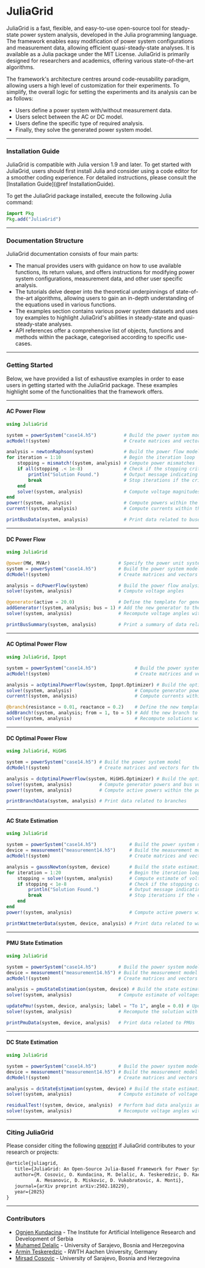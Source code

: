 # JuliaGrid

JuliaGrid is a fast, flexible, and easy-to-use open-source tool for steady-state power system analysis, developed in the Julia programming language. The framework enables easy modification of power system configurations and measurement data, allowing efficient quasi-steady-state analyses. It is available as a Julia package under the MIT License. JuliaGrid is primarily designed for researchers and academics, offering various state-of-the-art algorithms.

The framework's architecture centres around code-reusability paradigm, allowing users a high level of customization for their experiments. To simplify, the overall logic for setting the experiments and its analysis can be as follows:
* Users define a power system with/without measurement data.
* Users select between the AC or DC model.
* Users define the specific type of required analysis.
* Finally, they solve the generated power system model.

---

### Installation Guide
JuliaGrid is compatible with Julia version 1.9 and later. To get started with JuliaGrid, users should first install Julia and consider using a code editor for a smoother coding experience. For detailed instructions, please consult the [Installation Guide](@ref InstallationGuide).

To get the JuliaGrid package installed, execute the following Julia command:
```julia
import Pkg
Pkg.add("JuliaGrid")
```

---

### Documentation Structure
JuliaGrid documentation consists of four main parts:
* The manual provides users with guidance on how to use available functions, its return values, and offers instructions for modifying power system configurations, measurement data, and other user specific analysis.
* The tutorials delve deeper into the theoretical underpinnings of state-of-the-art algorithms, allowing users to gain an in-depth understanding of the equations used in various functions.
* The examples section contains various power system datasets and uses toy examples to highlight JuliaGrid's abilities in steady-state and quasi-steady-state analyses.
* API references offer a comprehensive list of objects, functions and methods within the package, categorised according to specific use-cases.

---

### Getting Started
Below, we have provided a list of exhaustive examples in order to ease users in getting started with the JuliaGrid package. These examples highlight some of the functionalities that the framework offers.

---

#### AC Power Flow
```julia
using JuliaGrid

system = powerSystem("case14.h5")          # Build the power system model
acModel!(system)                           # Create matrices and vectors for the AC model

analysis = newtonRaphson(system)           # Build the power flow model
for iteration = 1:10                       # Begin the iteration loop
    stopping = mismatch!(system, analysis) # Compute power mismatches
    if all(stopping .< 1e-8)               # Check if the stopping criterion is met
        println("Solution Found.")         # Output message indicating convergence
        break                              # Stop iterations if the criterion is met
    end
    solve!(system, analysis)               # Compute voltage magnitudes and angles
end
power!(system, analysis)                   # Compute powers within the power system
current!(system, analysis)                 # Compute currents within the power system

printBusData(system, analysis)             # Print data related to buses
```

---

#### DC Power Flow
```julia
using JuliaGrid

@power(MW, MVAr)                         # Specify the power unit system
system = powerSystem("case14.h5")        # Build the power system model
dcModel!(system)                         # Create matrices and vectors for the DC model

analysis = dcPowerFlow(system)           # Build the power flow analysis
solve!(system, analysis)                 # Compute voltage angles

@generator(active = 20.0)                # Define the template for generators
addGenerator!(system, analysis; bus = 1) # Add the new generator to the power system
solve!(system, analysis)                 # Recompute voltage angles with the updated model

printBusSummary(system, analysis)        # Print a summary of data related to buses
```

---

#### AC Optimal Power Flow
```julia
using JuliaGrid, Ipopt

system = powerSystem("case14.h5")              # Build the power system model
acModel!(system)                               # Create matrices and vectors for the AC model

analysis = acOptimalPowerFlow(system, Ipopt.Optimizer) # Build the optimal power flow model
solve!(system, analysis)                       # Compute generator powers and bus voltages
current!(system, analysis)                     # Compute currents within the power system

@branch(resistance = 0.01, reactance = 0.2)    # Define the new template for branches
addBranch!(system, analysis; from = 1, to = 5) # Add the new branch to the power system
solve!(system, analysis)                       # Recompute solutions with the updated model
```

---

#### DC Optimal Power Flow
```julia
using JuliaGrid, HiGHS

system = powerSystem("case14.h5") # Build the power system model
dcModel!(system)                  # Create matrices and vectors for the DC model

analysis = dcOptimalPowerFlow(system, HiGHS.Optimizer) # Build the optimal power flow model
solve!(system, analysis)          # Compute generator powers and bus voltages
power!(system, analysis)          # Compute active powers within the power system

printBranchData(system, analysis) # Print data related to branches
```

---

#### AC State Estimation
```julia
using JuliaGrid

system = powerSystem("case14.h5")            # Build the power system model
device = measurement("measurement14.h5")     # Build the measurement model
acModel!(system)                             # Create matrices and vectors for the AC model

analysis = gaussNewton(system, device)       # Build the state estimation model
for iteration = 1:20                         # Begin the iteration loop
    stopping = solve!(system, analysis)      # Compute estimate of voltages
    if stopping < 1e-8                       # Check if the stopping criterion is met
        println("Solution Found.")           # Output message indicating convergence
        break                                # Stop iterations if the criterion is met
    end
end
power!(system, analysis)                     # Compute active powers within the power system

printWattmeterData(system, device, analysis) # Print data related to wattmeters
```
---

#### PMU State Estimation
```julia
using JuliaGrid

system = powerSystem("case14.h5")        # Build the power system model
device = measurement("measurement14.h5") # Build the measurement model
acModel!(system)                         # Create matrices and vectors for the AC model

analysis = pmuStateEstimation(system, device) # Build the state estimation model
solve!(system, analysis)                 # Compute estimate of voltages

updatePmu!(system, device, analysis; label = "To 1", angle = 0.0) # Update phasor measurement
solve!(system, analysis)                 # Recompute the solution with the updated model

printPmuData(system, device, analysis)   # Print data related to PMUs
```

---

#### DC State Estimation
```julia
using JuliaGrid

system = powerSystem("case14.h5")        # Build the power system model
device = measurement("measurement14.h5") # Build the measurement model
dcModel!(system)                         # Create matrices and vectors for the DC model

analysis = dcStateEstimation(system, device) # Build the state estimation model
solve!(system, analysis)                 # Compute estimate of voltage angles

residualTest!(system, device, analysis)  # Perform bad data analysis and remove outlier
solve!(system, analysis)                 # Recompute voltage angles with the updated model
```

---

### Citing JuliaGrid
Please consider citing the following [preprint](https://arxiv.org/abs/2502.18229) if JuliaGrid contributes to your research or projects:
```latex
@article{juliagrid,
   title={JuliaGrid: An Open-Source Julia-Based Framework for Power System State Estimation},
   author={M. Cosovic, O. Kundacina, M. Delalic, A. Teskeredzic, D. Raca,
           A. Mesanovic, D. Miskovic, D. Vukobratovic, A. Monti},
   journal={arXiv preprint arXiv:2502.18229},
   year={2025}
}
```

---

### Contributors
 - [Ognjen Kundacina](https://www.linkedin.com/in/ognjen-kundacina-machine-learning-guy/) - The Institute for Artificial Intelligence Research and Development of Serbia
 - [Muhamed Delalic](https://www.linkedin.com/in/muhameddelalic/) - University of Sarajevo, Bosnia and Herzegovina
 - [Armin Teskeredzic](https://www.linkedin.com/in/armin-teskered%C5%BEi%C4%87-69a099231/) - RWTH Aachen University, Germany
 - [Mirsad Cosovic](https://www.linkedin.com/in/mirsad-cosovic-5a4972a9/) - University of Sarajevo, Bosnia and Herzegovina